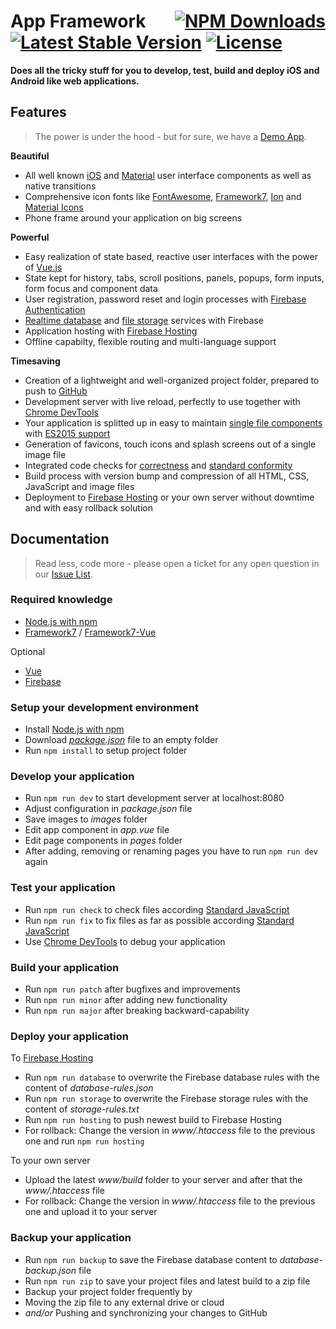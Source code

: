 # App Framework &nbsp; &nbsp; &nbsp; [![NPM Downloads](https://img.shields.io/npm/dt/app-framework.svg)](https://www.npmjs.com/package/app-framework) [![Latest Stable Version](https://img.shields.io/npm/v/app-framework.svg)](https://www.npmjs.com/package/app-framework) [![License](https://img.shields.io/npm/l/app-framework.svg)](https://www.npmjs.com/package/app-framework)

**Does all the tricky stuff for you to develop, test, build and deploy iOS and Android like web applications.** 

## Features
> The power is under the hood - but for sure, we have a [Demo App](https://app-framework.scriptpilot.de/).

**Beautiful**
- All well known [iOS](http://framework7.io/kitchen-sink-ios/) and [Material](http://framework7.io/kitchen-sink-material/) user interface components as well as native transitions
- Comprehensive icon fonts like [FontAwesome](http://fontawesome.io/), [Framework7](http://framework7.io/icons/), [Ion](http://ionicons.com/) and [Material Icons](https://material.io/icons/)
- Phone frame around your application on big screens

**Powerful**

- Easy realization of state based, reactive user interfaces with the power of [Vue.js](https://vuejs.org/)
- State kept for history, tabs, scroll positions, panels, popups, form inputs, form focus and component data
- User registration, password reset and login processes with [Firebase Authentication](https://firebase.google.com/docs/auth/)
- [Realtime database](https://firebase.google.com/docs/database/) and [file storage](https://firebase.google.com/docs/storage/) services with Firebase
- Application hosting with [Firebase Hosting](https://firebase.google.com/docs/hosting/)
- Offline capabilty, flexible routing and multi-language support

**Timesaving**

- Creation of a lightweight and well-organized project folder, prepared to push to [GitHub](https://github.com/about)
- Development server with live reload, perfectly to use together with [Chrome DevTools](https://developers.google.com/web/tools/chrome-devtools/) 
- Your application is splitted up in easy to maintain [single file components](https://vuejs.org/v2/guide/single-file-components.html) with [ES2015 support](https://babeljs.io/learn-es2015/)
- Generation of favicons, touch icons and splash screens out of a single image file
- Integrated code checks for [correctness](http://eslint.org/) and [standard conformity](http://standardjs.com/)
- Build process with version bump and compression of all HTML, CSS, JavaScript and image files
- Deployment to [Firebase Hosting](https://firebase.google.com/docs/hosting/) or your own server without downtime and with easy rollback solution

## Documentation

> Read less, code more - please open a ticket for any open question in our [Issue List](https://github.com/scriptPilot/app-framework/issues).

### Required knowledge

- [Node.js with npm](https://docs.npmjs.com/getting-started/what-is-npm)
- [Framework7](https://framework7.io/docs/) / [Framework7-Vue](https://framework7.io/vue/)

Optional

- [Vue](https://vuejs.org/v2/guide/)
- [Firebase](https://firebase.google.com/docs/web/setup)

### Setup your development environment

- Install [Node.js with npm](https://docs.npmjs.com/getting-started/what-is-npm)
- Download *[package.json](https://raw.githubusercontent.com/scriptPilot/app-framework/master/demo-app/package.json)* file to an empty folder
- Run `npm install` to setup project folder

### Develop your application

- Run `npm run dev` to start development server at localhost:8080
- Adjust configuration in *package.json* file
- Save images to *images* folder
- Edit app component in *app.vue* file
- Edit page components in *pages* folder
 - After adding, removing or renaming pages you have to run `npm run dev` again

### Test your application

- Run `npm run check` to check files according [Standard JavaScript](http://standardjs.com/index.html)
- Run `npm run fix` to fix files as far as possible according [Standard JavaScript](http://standardjs.com/index.html)
- Use [Chrome DevTools](https://developers.google.com/web/tools/chrome-devtools/) to debug your application

### Build your application

- Run `npm run patch` after bugfixes and improvements
- Run `npm run minor` after adding new functionality
- Run `npm run major` after breaking backward-capability

### Deploy your application

To [Firebase Hosting](https://firebase.google.com/docs/hosting/)

- Run `npm run database` to overwrite the Firebase database rules with the content of *database-rules.json*
- Run `npm run storage` to overwrite the Firebase storage rules with the content of *storage-rules.txt*
- Run `npm run hosting` to push newest build to Firebase Hosting
- For rollback: Change the version in *www/.htaccess* file to the previous one and run `npm run hosting`

To your own server

- Upload the latest *www/build* folder to your server and after that the *www/.htaccess* file
- For rollback: Change the version in *www/.htaccess* file to the previous one and upload it to your server
 
### Backup your application

- Run `npm run backup` to save the Firebase database content to *database-backup.json* file
- Run `npm run zip` to save your project files and latest build to a zip file
- Backup your project folder frequently by
 - Moving the zip file to any external drive or cloud
 - *and/or* Pushing and synchronizing your changes to GitHub
